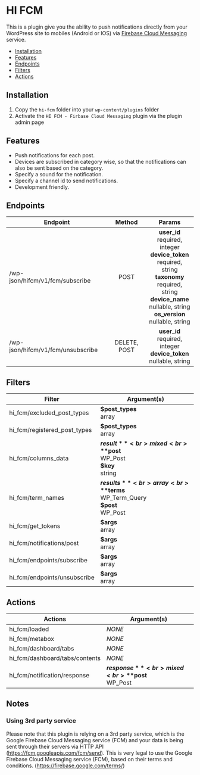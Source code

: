 # HI FCM


This is a plugin give you the ability to push notifications directly from your WordPress site to mobiles (Android or IOS) via [Firebase Cloud Messaging](https://firebase.google.com/) service.

- [Installation](#installation)
- [Features](#features)
- [Endpoints](#endpoints)
- [Filters](#filters)
- [Actions](#actions)

## Installation

1. Copy the `hi-fcm` folder into your `wp-content/plugins` folder
2. Activate the `HI FCM - Firbase Cloud Messaging` plugin via the plugin admin page

## Features

* Push notifications for each post.
* Devices are subscribed in category wise, so that the notifications can also be sent based on the category.
* Specify a sound for the notification.
* Specify a channel id to send notifications.
* Development friendly.

## Endpoints

| Endpoint | Method | Params |
|----------|:--------:|:--------:|
| /wp-json/hifcm/v1/fcm/subscribe | POST | **user_id**<br>required, integer<br>**device_token**<br>required, string<br>**taxonomy**<br>required, string<br>**device_name**<br>nullable, string<br>**os_version**<br>nullable, string
| /wp-json/hifcm/v1/fcm/unsubscribe | DELETE, POST | **user_id**<br>required, integer<br>**device_token**<br>nullable, string

## Filters

| Filter    | Argument(s) |
|-----------|-----------|
| hi_fcm/excluded_post_types | **$post_types**<br>array |
| hi_fcm/registered_post_types | **$post_types**<br>array |
| hi_fcm/columns_data | **$result**<br>mixed<br>**$post**<br>WP_Post<br>**$key**<br>string |
| hi_fcm/term_names | **$results**<br>array<br>**$terms**<br>WP_Term_Query<br>**$post**<br>WP_Post |
| hi_fcm/get_tokens | **$args**<br>array |
| hi_fcm/notifications/post | **$args**<br>array |
| hi_fcm/endpoints/subscribe | **$args**<br>array |
| hi_fcm/endpoints/unsubscribe | **$args**<br>array |

## Actions

| Actions | Argument(s) |
|---------|-------------|
| hi_fcm/loaded | *NONE* |
| hi_fcm/metabox | *NONE* |
| hi_fcm/dashboard/tabs | *NONE* |
| hi_fcm/dashboard/tabs/contents | *NONE* |
| hi_fcm/notification/response | **$response**<br>mixed<br>**$post**<br>WP_Post |

## Notes

### Using 3rd party service
Please note that this plugin is relying on a 3rd party service, which is the Google Firebase Cloud Messaging service (FCM) and your data is being sent through their servers via HTTP API (https://fcm.googleapis.com/fcm/send). This is very legal to use the Google Firebase Cloud Messaging service (FCM), based on their terms and conditions. (https://firebase.google.com/terms/)